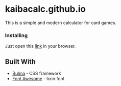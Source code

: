 # kaibacalc.github.io

This is a simple and modern calculator for card games.


### Installing

Just open this [link](https://kaibacalc.github.io/) in your browser.

## Built With

* [Bulma](https://bulma.io) - CSS framework
* [Font Awesome](https://fontawesome.com) - Icon font
